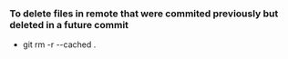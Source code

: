 ### To delete files in remote that were commited previously but deleted in a future commit

- git rm -r --cached . 